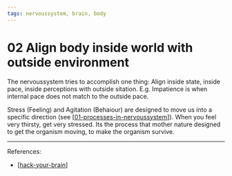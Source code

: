 ```yaml
--- 
tags: nervoussystem, brain, body
---
```


# 02 Align body inside world with outside environment

The nervoussystem tries to accomplish one thing: Align inside state, inside pace, inside perceptions with outside sitation.
E.g. Impatience is when internal pace does not match to the outside pace.

Stress (Feeling) and Agitation (Behaiour) are designed to move us into a specific direction (see [[01-processes-in-nervoussystem]]).
When you feel very thirsty, get very stressed. Its the process that mother nature designed to get the organism moving, to make the organism survive.

---
References:
- [[hack-your-brain]]

[//begin]: # "Autogenerated link references for markdown compatibility"
[01-processes-in-nervoussystem]: 01-processes-in-nervoussystem.md "01 Processes that the nervous system orchestrates"
[hack-your-brain]: hack-your-brain.md "533 Hack your brain"
[//end]: # "Autogenerated link references"